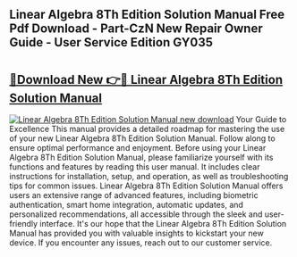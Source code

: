 ## Linear Algebra 8Th Edition Solution Manual Free Pdf Download - Part-CzN New Repair Owner Guide - User Service Edition GY035

# <h2><a href="http://bc1512.oget.top/?id=Linear+Algebra+8Th+Edition+Solution+Manual">🔗Download New 👉🔴 Linear Algebra 8Th Edition Solution Manual</a></h2>

[![Linear Algebra 8Th Edition Solution Manual new download](https://i.imgur.com/5g1atiW.png)](http://bc1512.oget.top/?id=Linear+Algebra+8Th+Edition+Solution+Manual)
Your Guide to Excellence This manual provides a detailed roadmap for mastering the use of your new Linear Algebra 8Th Edition Solution Manual. Follow along to ensure optimal performance and enjoyment. Before using your Linear Algebra 8Th Edition Solution Manual, please familiarize yourself with its functions and features by reading this user manual. It includes clear instructions for installation, setup, and operation, as well as troubleshooting tips for common issues. Linear Algebra 8Th Edition Solution Manual offers users an extensive range of advanced features, including biometric authentication, smart home integration, automatic updates, and personalized recommendations, all accessible through the sleek and user-friendly interface. It's our hope that the Linear Algebra 8Th Edition Solution Manual has provided you with valuable insights to kickstart your new device. If you encounter any issues, reach out to our customer service.
